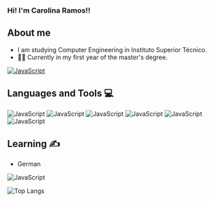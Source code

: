 ### Hi! I'm Carolina Ramos!!

## About me
- I am studying Computer Engineering in Instituto Superior Técnico.
- :woman_student: Currently in my first year of the master's degree.


[![JavaScript](https://img.shields.io/badge/LinkedIn-0077B5?style=for-the-badge&logo=linkedin&logoColor=white)](https://www.linkedin.com/in/carolina-ramos-3873bb24a/)



## Languages and Tools :computer:

 ![JavaScript](https://img.shields.io/badge/JavaScript-323330?style=for-the-badge&logo=javascript&logoColor=F7DF1E)   ![JavaScript](https://img.shields.io/badge/C-00599C?style=for-the-badge&logo=c&logoColor=white)   ![JavaScript](https://img.shields.io/badge/C%2B%2B-00599C?style=for-the-badge&logo=c%2B%2B&logoColor=white)   ![JavaScript](https://img.shields.io/badge/Python-FFD43B?style=for-the-badge&logo=python&logoColor=blue)   ![JavaScript](https://img.shields.io/badge/VSCode-0078D4?style=for-the-badge&logo=visual%20studio%20code&logoColor=white)  ![JavaScript](https://img.shields.io/badge/Linux-FCC624?style=for-the-badge&logo=linux&logoColor=black)


## Learning :writing_hand:
- German

 ![JavaScript](https://img.shields.io/badge/Azure_DevOps-0078D7?style=for-the-badge&logo=azure-devops&logoColor=white)
 
 ![Top Langs](https://github-readme-stats.vercel.app/api/top-langs/?username=Carolina-Ramos)
 
 [link]: www.linkedin.com/in/carolina-pereira-ramos

<!--
**Carolina-Ramos/Carolina-Ramos** is a ✨ _special_ ✨ repository because its `README.md` (this file) appears on your GitHub profile.

Here are some ideas to get you started:

- 🔭 I’m currently working on ...
- 🌱 I’m currently learning ...
- 👯 I’m looking to collaborate on ...
- 🤔 I’m looking for help with ...
- 💬 Ask me about ...
- 📫 How to reach me: ...
- 😄 Pronouns: ...
- ⚡ Fun fact: ...
-->

